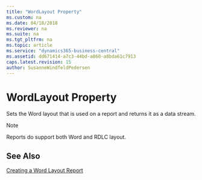 ```yaml
---
title: "WordLayout Property"
ms.custom: na
ms.date: 04/18/2018
ms.reviewer: na
ms.suite: na
ms.tgt_pltfrm: na
ms.topic: article
ms.service: "dynamics365-business-central"
ms.assetid: dd671414-a7c3-44bd-a860-a8bda61c7913
caps.latest.revision: 15
author: SusanneWindfeldPedersen
---
```


 

# WordLayout Property
Sets the Word layout that is used on a report and returns it as a data stream.


> [!NOTE]
> Reports do support both Word and RDLC layout.

## See Also  
[Creating a Word Layout Report](../devenv-howto-report-layout.md)   
 